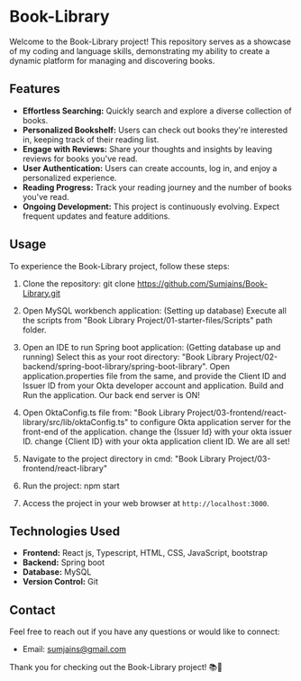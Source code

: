 # Book-Library

Welcome to the Book-Library project! This repository serves as a showcase of my coding and language skills, demonstrating my ability to create a dynamic platform for managing and discovering books. 

## Features

- **Effortless Searching:** Quickly search and explore a diverse collection of books.
- **Personalized Bookshelf:** Users can check out books they're interested in, keeping track of their reading list.
- **Engage with Reviews:** Share your thoughts and insights by leaving reviews for books you've read.
- **User Authentication:** Users can create accounts, log in, and enjoy a personalized experience.
- **Reading Progress:** Track your reading journey and the number of books you've read.
- **Ongoing Development:** This project is continuously evolving. Expect frequent updates and feature additions.

## Usage

To experience the Book-Library project, follow these steps:

1. Clone the repository:
   git clone https://github.com/Sumjains/Book-Library.git

2. Open MySQL workbench application: (Setting up database)
   Execute all the scripts from "Book Library Project/01-starter-files/Scripts" path folder.

3. Open an IDE to run Spring boot application: (Getting database up and running)
   Select this as your root directory: "Book Library Project/02-backend/spring-boot-library/spring-boot-library".
   Open application.properties file from the same, and provide the Client ID and Issuer ID from your Okta developer account and application.
   Build and Run the application. Our back end server is ON!

 5. Open OktaConfig.ts file from: "Book Library Project/03-frontend/react-library/src/lib/oktaConfig.ts" to configure Okta       application server for the front-end of the application.
change the {Issuer Id} with your okta issuer ID.
change {Client ID} with your okta application client ID.
We are all set!

6. Navigate to the project directory in cmd:
   "Book Library Project/03-frontend/react-library"

7. Run the project:
   npm start

8. Access the project in your web browser at `http://localhost:3000`.

## Technologies Used

- **Frontend:** React js, Typescript, HTML, CSS, JavaScript, bootstrap
- **Backend:** Spring boot
- **Database:** MySQL
- **Version Control:** Git

## Contact

Feel free to reach out if you have any questions or would like to connect:

- Email: sumjains@gmail.com


Thank you for checking out the Book-Library project! 📚🌟




